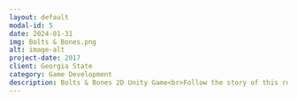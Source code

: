 ```yaml
---
layout: default
modal-id: 5
date: 2024-01-31
img: Bolts & Bones.png
alt: image-alt
project-date: 2017
client: Georgia State
category: Game Development
description: Bolts & Bones 2D Unity Game<br>Follow the story of this robot who was made to maintain peace in the graveyard. This project was originally a one level game, however this is currently under development with plans to be shipped out as a complete game in the near future.  Link to original project [here](https://github.com/KevLopezTech/RoboGraveyard) .
---
```

